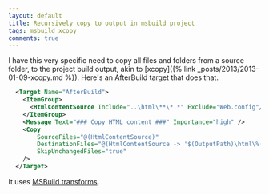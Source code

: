 ```yaml
---
layout: default
title: Recursively copy to output in msbuild project
tags: msbuild xcopy
comments: true
---
```


I have this very specific need to copy all files and folders from a source folder, to the project build output, akin to [xcopy]({% link _posts/2013/2013-01-09-xcopy.md %}). Here's an AfterBuild target that does that.

```xml
  <Target Name="AfterBuild">
    <ItemGroup>
      <HtmlContentSource Include="..\html\**\*.*" Exclude="Web.config"/>
    </ItemGroup>
    <Message Text="### Copy HTML content ###" Importance="high" />
    <Copy
        SourceFiles="@(HtmlContentSource)"
        DestinationFiles="@(HtmlContentSource -> '$(OutputPath)\html\%(RecursiveDir)%(Filename)%(Extension)')"
        SkipUnchangedFiles="true"
    />
  </Target>
```

It uses [MSBuild transforms](https://msdn.microsoft.com/en-us/library/ms171476.aspx).
